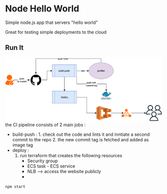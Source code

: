 # Node Hello World

Simple node.js app that servers "hello world"

Great for testing simple deployments to the cloud

## Run It

![alt text](test.drawio.png)
the CI pipeline consists of 2 main jobs :
- build-push : 
        1. check out the code and lints it and inntiate a second commit to the repo 
        2. the new commit tag is fetched and added as image tag 
- deploy : 
    1. run terraform that creates the following resources 
        * Security group 
        * ECS task - ECS service
        * NLB --> access the website publicly 
        * 
`npm start`
